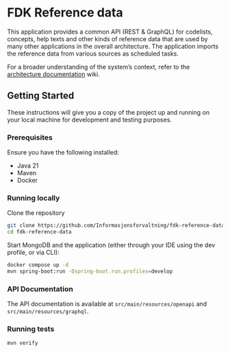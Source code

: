 # FDK Reference data

This application provides a common API (REST & GraphQL) for codelists, concepts, help texts and other kinds of reference
data that are used by many other applications in the overall architecture. The application imports the reference data
from various sources as scheduled tasks.

For a broader understanding of the system’s context, refer to
the [architecture documentation](https://github.com/Informasjonsforvaltning/architecture-documentation) wiki.

## Getting Started

These instructions will give you a copy of the project up and running on your local machine for development and testing
purposes.

### Prerequisites

Ensure you have the following installed:

- Java 21
- Maven
- Docker

### Running locally

Clone the repository

```sh
git clone https://github.com/Informasjonsforvaltning/fdk-reference-data.git
cd fdk-reference-data
```

Start MongoDB and the application (either through your IDE using the dev profile, or via CLI):

```sh
docker compose up -d
mvn spring-boot:run -Dspring-boot.run.profiles=develop
```

### API Documentation

The API documentation is available at ```src/main/resources/openapi``` and ```src/main/resources/graphql```.

### Running tests

```sh
mvn verify
```
